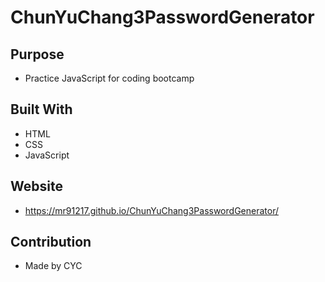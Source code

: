 # ChunYuChang3PasswordGenerator

## Purpose
* Practice JavaScript for coding bootcamp

## Built With
* HTML
* CSS
* JavaScript

## Website
* https://mr91217.github.io/ChunYuChang3PasswordGenerator/

## Contribution
* Made by CYC